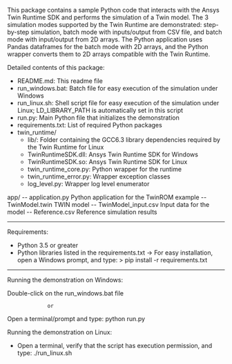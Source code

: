 This package contains a sample Python code that interacts with the Ansys Twin Runtime SDK and performs the simulation of a Twin model. The 3 simulation modes supported by the Twin Runtime are demonstrated: step-by-step simulation, batch mode with inputs/output from CSV file, and batch mode with input/output from 2D arrays. The Python application uses Pandas dataframes for the batch mode with 2D arrays, and the Python wrapper converts them to 2D arrays compatible with the Twin Runtime.

Detailed contents of this package:

- README.md:                         This readme file
- run_windows.bat:                   Batch file for easy execution of the simulation under Windows
- run_linux.sh:                      Shell script file for easy execution of the simulation under Linux; LD_LIBRARY_PATH is automatically set in this script
- run.py:                            Main Python file that initializes the demonstration
- requirements.txt:                  List of required Python packages
- twin_runtime/
  - lib/:                         Folder containing the GCC6.3 library dependencies required by the Twin Runtime for Linux
  - TwinRuntimeSDK.dll:           Ansys Twin Runtime SDK for Windows
  - TwinRuntimeSDK.so:            Ansys Twin Runtime SDK for Linux
  - twin_runtime_core.py:         Python wrapper for the runtime
  - twin_runtime_error.py:        Wrapper exception classes
  - log_level.py:                 Wrapper log level enumerator


app/
  -- application.py                           Python application for the TwinROM example
  -- TwinModel.twin                           TWIN model
  -- TwinModel_input.csv                      Input data for the model
  -- Reference.csv                            Reference simulation results

*******************************************************

Requirements:
 - Python 3.5 or greater
 - Python libraries listed in the requirements.txt
    -> For easy installation, open a Windows prompt, and type: > pip install -r requirements.txt

*******************************************************

Running the demonstration on Windows:
 
  Double-click on the run_windows.bat file
   
                 or
                  
  Open a terminal/prompt and type: python run.py

Running the demonstration on Linux: 
  - Open a terminal, verify that the script has execution permission, and type: ./run_linux.sh
                

